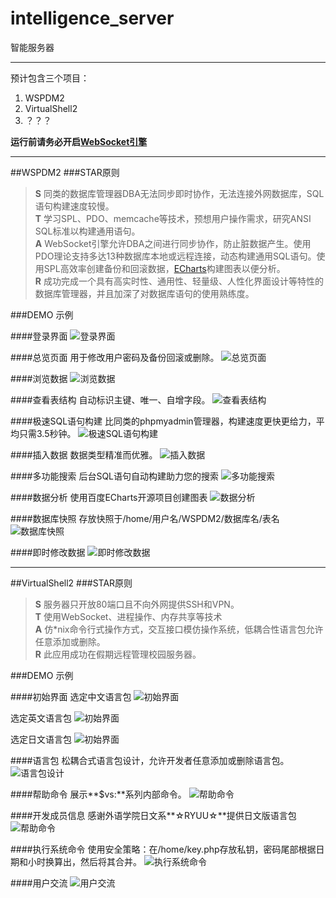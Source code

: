# intelligence_server
智能服务器

---

预计包含三个项目：  
1. WSPDM2  
2. VirtualShell2  
3. ？？？

**运行前请务必开启[WebSocket引擎](https://github.com/SUTFutureCoder/WebSocket-Engine)**

---

##WSPDM2
###STAR原则

> **S** 同类的数据库管理器DBA无法同步即时协作，无法连接外网数据库，SQL语句构建速度较慢。  
> **T** 学习SPL、PDO、memcache等技术，预想用户操作需求，研究ANSI SQL标准以构建通用语句。   
> **A** WebSocket引擎允许DBA之间进行同步协作，防止脏数据产生。使用PDO理论支持多达13种数据库本地或远程连接，动态构建通用SQL语句。使用SPL高效率创建备份和回滚数据，[ECharts](https://github.com/ecomfe/echarts)构建图表以便分析。    
> **R** 成功完成一个具有高实时性、通用性、轻量级、人性化界面设计等特性的数据库管理器，并且加深了对数据库语句的使用熟练度。     

###DEMO 示例

####登录界面
![登录界面](https://github.com/SUTFutureCoder/intelligence_server/blob/master/example-img/WSPDM2_01.png?raw=true)

####总览页面
用于修改用户密码及备份回滚或删除。
![总览页面](https://github.com/SUTFutureCoder/intelligence_server/blob/master/example-img/WSPDM2_02.png?raw=true)

####浏览数据
![浏览数据](https://github.com/SUTFutureCoder/intelligence_server/blob/master/example-img/WSPDM2_03.png?raw=true)

####查看表结构
自动标识主键、唯一、自增字段。
![查看表结构](https://github.com/SUTFutureCoder/intelligence_server/blob/master/example-img/WSPDM2_04.png?raw=true)

####极速SQL语句构建
比同类的phpmyadmin管理器，构建速度更快更给力，平均只需3.5秒钟。
![极速SQL语句构建](https://github.com/SUTFutureCoder/intelligence_server/blob/master/example-img/WSPDM2_05.png?raw=true)

####插入数据
数据类型精准而优雅。
![插入数据](https://github.com/SUTFutureCoder/intelligence_server/blob/master/example-img/WSPDM2_10.png?raw=true)

####多功能搜索
后台SQL语句自动构建助力您的搜索
![多功能搜索](https://github.com/SUTFutureCoder/intelligence_server/blob/master/example-img/WSPDM2_08.png?raw=true)

####数据分析
使用百度ECharts开源项目创建图表
![数据分析](https://github.com/SUTFutureCoder/intelligence_server/blob/master/example-img/WSPDM2_06.png?raw=true)

####数据库快照
存放快照于/home/用户名/WSPDM2/数据库名/表名
![数据库快照](https://github.com/SUTFutureCoder/intelligence_server/blob/master/example-img/WSPDM2_07.png?raw=true)

####即时修改数据
![即时修改数据](https://github.com/SUTFutureCoder/intelligence_server/blob/master/example-img/WSPDM2_09.png?raw=true)

---

##VirtualShell2
###STAR原则

> **S** 服务器只开放80端口且不向外网提供SSH和VPN。    
> **T** 使用WebSocket、进程操作、内存共享等技术  
> **A** 仿\*nix命令行式操作方式，交互接口模仿操作系统，低耦合性语言包允许任意添加或删除。  
> **R** 此应用成功在假期远程管理校园服务器。  
 
###DEMO 示例

####初始界面
选定中文语言包
![初始界面](https://github.com/SUTFutureCoder/intelligence_server/blob/master/example-img/VirtualShell2_01_3.png?raw=true)

选定英文语言包
![初始界面](https://github.com/SUTFutureCoder/intelligence_server/blob/master/example-img/VirtualShell2_01_2.png?raw=true)

选定日文语言包
![初始界面](https://github.com/SUTFutureCoder/intelligence_server/blob/master/example-img/VirtualShell2_01_1.png?raw=true)

####语言包
松耦合式语言包设计，允许开发者任意添加或删除语言包。
![语言包设计](https://github.com/SUTFutureCoder/intelligence_server/blob/master/example-img/VirtualShell2_06.png?raw=true)

####帮助命令
展示**$vs:**系列内部命令。
![帮助命令](https://github.com/SUTFutureCoder/intelligence_server/blob/master/example-img/VirtualShell2_02.png?raw=true)

####开发成员信息
感谢外语学院日文系**☆RYUU☆**提供日文版语言包
![帮助命令](https://github.com/SUTFutureCoder/intelligence_server/blob/master/example-img/VirtualShell2_03.png?raw=true)

####执行系统命令
使用安全策略：在/home/key.php存放私钥，密码尾部根据日期和小时换算出，然后将其合并。
![执行系统命令](https://github.com/SUTFutureCoder/intelligence_server/blob/master/example-img/VirtualShell2_04.png?raw=true)

####用户交流
![用户交流](https://github.com/SUTFutureCoder/intelligence_server/blob/master/example-img/VirtualShell2_05.png?raw=true)



